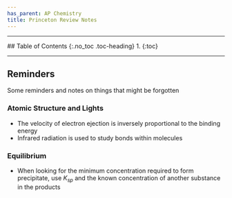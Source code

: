 ```yaml
---
has_parent: AP Chemistry
title: Princeton Review Notes
---
```


<hr>
## Table of Contents
{:.no_toc .toc-heading}
1. 
{:toc}
<hr>

## Reminders
Some reminders and notes on things that might be forgotten

### Atomic Structure and Lights
- The velocity of electron ejection is inversely proportional to the binding energy
- Infrared radiation is used to study bonds within molecules

### Equilibrium
- When looking for the minimum concentration required to form precipitate, use $K_{sp}$ and the known concentration of another substance in the products

